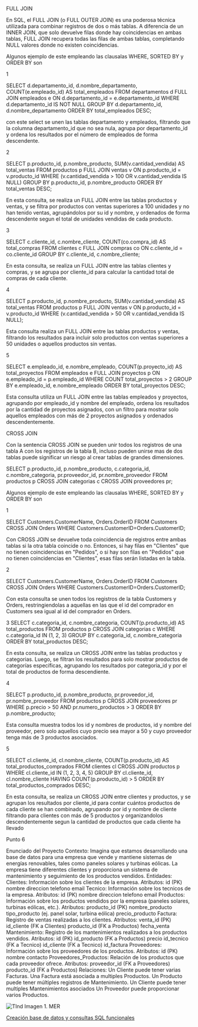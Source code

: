 FULL JOIN

En SQL, el FULL JOIN (o FULL OUTER JOIN) es una poderosa técnica utilizada para combinar registros de dos o más tablas. A diferencia de un INNER JOIN, que solo devuelve filas donde hay coincidencias en ambas tablas, FULL JOIN recupera todas las filas de ambas tablas, completando NULL valores donde no existen coincidencias.

Algunos ejemplo de este empleando las clausalas WHERE, SORTED BY y ORDER BY son

1

SELECT d.departamento_id, d.nombre_departamento, COUNT(e.empleado_id) AS total_empleados
FROM departamentos d
FULL JOIN empleados e ON d.departamento_id = e.departamento_id
WHERE d.departamento_id IS NOT NULL
GROUP BY d.departamento_id, d.nombre_departamento
ORDER BY total_empleados DESC;

con este select se unen las tablas departamento y empleados, filtrando que la columna departamento_id que no sea nula, agrupa por departamento_id y ordena los resultados por el número de empleados de forma descendente.

2

SELECT p.producto_id, p.nombre_producto, SUM(v.cantidad_vendida) AS total_ventas
FROM productos p
FULL JOIN ventas v ON p.producto_id = v.producto_id
WHERE (v.cantidad_vendida > 100 OR v.cantidad_vendida IS NULL)
GROUP BY p.producto_id, p.nombre_producto
ORDER BY total_ventas DESC;

En esta consulta, se realiza un FULL JOIN entre las tablas productos y ventas, y se filtra por productos con ventas superiores a 100 unidades y no han tenido ventas, agrupándolos por su id y nombre, y ordenados de forma descendente segun el total de unidades vendidas de cada producto.

3

SELECT c.cliente_id, c.nombre_cliente, COUNT(co.compra_id) AS total_compras
FROM clientes c
FULL JOIN compras co ON c.cliente_id = co.cliente_id
GROUP BY c.cliente_id, c.nombre_cliente;

En esta consulta, se realiza un FULL JOIN entre las tablas clientes y compras, y se agrupa por cliente_id para calcular la cantidad total de compras de cada cliente.

4

SELECT p.producto_id, p.nombre_producto, SUM(v.cantidad_vendida) AS total_ventas
FROM productos p
FULL JOIN ventas v ON p.producto_id = v.producto_id
WHERE (v.cantidad_vendida > 50 OR v.cantidad_vendida IS NULL);

Esta consulta realiza un FULL JOIN entre las tablas productos y ventas, filtrando los resultados para incluir solo productos con ventas superiores a 50 unidades o aquellos productos sin ventas.

5 

SELECT e.empleado_id, e.nombre_empleado, COUNT(p.proyecto_id) AS total_proyectos
FROM empleados e
FULL JOIN proyectos p ON e.empleado_id = p.empleado_id
WHERE COUNT total_proyectos > 2
GROUP BY e.empleado_id, e.nombre_empleado
ORDER BY total_proyectos DESC;

Esta consulta utiliza un FULL JOIN entre las tablas empleados y proyectos, agrupando por empleado_id y nombre del empleado, ordena los resultados por la cantidad de proyectos asignados, con un filtro para mostrar solo aquellos empleados con más de 2 proyectos asignados y ordenados descendentemente.

CROSS JOIN

Con la sentencia CROSS JOIN se pueden unir todos los registros de una tabla A con los registros de la tabla B, incluso pueden unirse mas de dos tablas puede significar un riesgo al crear tablas de grandes dimensiones.
 
SELECT p.producto_id, p.nombre_producto, c.categoria_id, c.nombre_categoria, pr.proveedor_id, pr.nombre_proveedor
FROM productos p
CROSS JOIN categorias c
CROSS JOIN proveedores pr;



Algunos ejemplo de este empleando las clausalas WHERE, SORTED BY y ORDER BY son

1

SELECT Customers.CustomerName, Orders.OrderID
FROM Customers
CROSS JOIN Orders
WHERE Customers.CustomerID=Orders.CustomerID;

Con CROSS JOIN se devuelve toda coincidencia de registros entre ambas tablas si la otra tabla coincide o no. Entonces, si hay filas en "Clientes" que no tienen coincidencias en "Pedidos", o si hay son filas en "Pedidos" que no tienen coincidencias en "Clientes", esas filas serán listadas en la tabla.

2

SELECT Customers.CustomerName, Orders.OrderID
FROM Customers
CROSS JOIN Orders
WHERE Customers.CustomerID=Orders.CustomerID;

Con esta consulta se unen todos los registros de la tabla Customers y Orders, restringiendolas a aquellas en las que el id del comprador en Customers sea igual al id del comprador en Orders.

3
SELECT c.categoria_id, c.nombre_categoria, COUNT(p.producto_id) AS total_productos
FROM productos p
CROSS JOIN categorias c
WHERE c.categoria_id IN (1, 2, 3)
GROUP BY c.categoria_id, c.nombre_categoria
ORDER BY total_productos DESC;

En esta consulta, se realiza un CROSS JOIN entre las tablas productos y categorias. Luego, se filtran los resultados para solo mostrar productos de categorías específicas, agrupando los resultados por categoria_id y por el total de productos de forma descendiente.

4

SELECT p.producto_id, p.nombre_producto, pr.proveedor_id, pr.nombre_proveedor
FROM productos p
CROSS JOIN proveedores pr
WHERE p.precio > 50 AND pr.numero_productos > 3
ORDER BY p.nombre_producto;

Esta consulta muestra todos los id y nombres de productos, id y nombre del proveedor, pero solo aquellos cuyo precio sea mayor a 50 y cuyo proveedor tenga más de 3 productos asociados.

5

SELECT cl.cliente_id, cl.nombre_cliente, COUNT(p.producto_id) AS total_productos_comprados
FROM clientes cl
CROSS JOIN productos p
WHERE cl.cliente_id IN (1, 2, 3, 4, 5)
GROUP BY cl.cliente_id, cl.nombre_cliente
HAVING COUNT(p.producto_id) > 5
ORDER BY total_productos_comprados DESC;

En esta consulta, se realiza un CROSS JOIN entre clientes y productos, y se agrupan los resultados por cliente_id para contar cuántos productos de cada cliente se han combinado, agrupando por id y nombre de cliente filtrando para clientes con más de 5 productos y organizandolos descendentemente segun la cantidad de productos que cada cliente ha llevado


Punto 6

Enunciado del Proyecto
Contexto: Imagina que estamos desarrollando una base de datos para una empresa que vende y mantiene sistemas de energías renovables, tales como paneles solares y turbinas eólicas. La empresa tiene diferentes clientes y proporciona un sistema de mantenimiento y seguimiento de los productos vendidos.
Entidades:
Clientes: Información sobre los clientes de la empresa.
Atributos:
id (PK)
nombre
direccion
telefono
email
Tecnico: Información sobre los tecnicos de la empresa.
Atributos:
id (PK)
nombre
direccion
telefono
email
Productos: Información sobre los productos vendidos por la empresa (paneles solares, turbinas eólicas, etc.).
Atributos:
producto_id (PK)
nombre_producto
tipo_producto (ej. panel solar, turbina eólica)
precio_producto
Factura: Registro de ventas realizadas a los clientes.
Atributos:
venta_id (PK)
id_cliente (FK a Clientes)
producto_id (FK a Productos)
fecha_venta
Mantenimiento: Registro de los mantenimientos realizados a los productos vendidos.
Atributos:
id (PK)
id_producto (FK a Productos)
precio
id_tecnico (FK a Tecnico)
id_cliente (FK a Tecnico)
id_factura
Proveedores: Información sobre los proveedores de los productos.
Atributos:
id (PK)
nombre
contacto
Proveedores_Productos: Relación de los productos que cada proveedor ofrece.
Atributos:
proveedor_id (FK a Proveedores)
producto_id (FK a Productos)
Relaciones:
Un Cliente puede tener varias Facturas.
Una Factura está asociada a multiples Productos.
Un Producto puede tener múltiples registros de Mantenimiento.
Un Cliente puede tener multiples Mantenimientos asociados
Un Proveedor puede proporcionar varios Productos.


![TInd](https://github.com/user-attachments/assets/4a12591a-d367-4ede-9901-5b6402339b46)
Imagen 1. MER


[Creación base de datos y consultas SQL funcionales](https://github.com/DNosheZ/EC2EnergyDB/blob/main/DB.sql)
